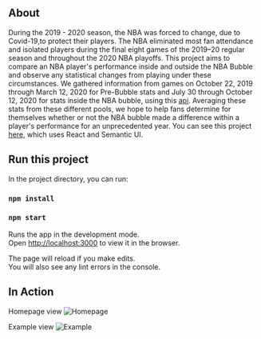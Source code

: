 ## About
During the 2019 - 2020 season, the NBA was forced to change, due to Covid-19,to protect their players. The NBA eliminated most fan attendance and isolated players during the final eight games of the 2019–20 regular season and throughout the 2020 NBA playoffs. This project aims to compare an NBA player's performance inside and outside the NBA Bubble and observe any statistical changes from playing under these circumstances. We gathered information from games on October 22, 2019 through March 12, 2020 for Pre-Bubble stats and July 30 through October 12, 2020 for stats inside the NBA bubble, using this [api](https://balldontlie.io). Averaging these stats from these different pools, we hope to help fans determine for themselves whether or not the NBA bubble made a difference within a player's performance for an unprecedented year. You can see this project [here](https://statsdontlie.net), which uses React and Semantic UI.

## Run this project

In the project directory, you can run:

### `npm install`
### `npm start`

Runs the app in the development mode.<br />
Open [http://localhost:3000](http://localhost:3000) to view it in the browser.

The page will reload if you make edits.<br />
You will also see any lint errors in the console.

## In Action
Homepage view
![Homepage](frontend/src/static/Homepage.jpeg)

Example view
![Example](frontend/src/static/Example.png)


